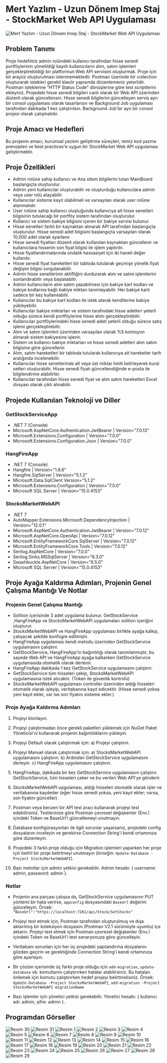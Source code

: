 # Mert Yazlım - Uzun Dönem Imep Staj - StockMarket Web API Uygulaması

![Mert Yazlım - Uzun Dönem Imep Staj - StockMarket Web API Uygulaması](/img/cover-image.png)

## Problem Tanımı

Proje hedefimiz admin rolündeki kullanıcı tarafından hisse senedi portföylerinin yönetildiği kayıtlı kullanıcıların alım, satım işlemleri gerçekleştirebildiği bir platformun Web API servisini oluşturmak. Proje için bir arayüz oluşturulması istenmemektedir. Postman üzerinde bir collection oluşturarak istekleri gerekli klasör yapısında düzenlemeniz yeterlidir. Postman isteklerine “HTTP Status Code” dönüşlerine göre test scriptlerini ekleyiniz. Projedeki hisse senedi bilgileri canlı olarak bir Web API üzerinden düzenli olarak güncellensin. Hisse senedi bilgilerini güncelleyen servis ayrı bir consol uygulaması olarak tasarlansın ve Background Job uygulaması tarafından dakikada 1 kez çalıştırılsın. Background Job'lar ayrı bir consol projesi olarak çalışmalıdır.

## Proje Amacı ve Hedefleri

Bu projenin amacı, kurumsal yazılım geliştirme süreçleri, temiz kod yazma prensipleri ve best practices'e uygun bir StockMarket Web API uygulaması geliştirmektir.

## Proje Özellikleri

- Admin rolüne sahip kullanıcı ve Ana sitem bilgilerini tutan MainBoard başlangıçta oluşturulur.
- Admin yeni kullanıcılar oluşturabilir ve oluşturduğu kullanıcılara admin veya user rolü atayabilir.
- Kullanıcılar sisteme kayıt olabilmeli ve varsayılan olarak user rolüne atanmalıdır.
- User rolüne sahip kullanıcı oluştuğunda kullanıcıya ait hisse senetleri bilgisinin tutulacağı bir portföy sistem tarafından oluşturulur.
- Kullanıcı ve sistem bakiye bilgisini içeren bir bakiye servisi bulunur.
- Hisse senetleri farklı bir kaynaktan alınarak API tarafından başlangıçta oluşturulur. Hisse senedi adet bilgisini başlangıçta varsayılan olarak 10,000 adet olarak ayarlanır.
- Hisse senedi fiyatları düzenli olarak kullanılan kaynaktan güncellenir ve kullanıcılara hissenin son fiyat bilgisi ile işlem yaptırılır.
- Hisse fiyatlandırmalarında ondalık hassasiyet için iki haneli değer kullanılır.
- Hisse senedi fiyat hareketleri bir tabloda tutularak geçmişe yönelik fiyat değişim bilgisi sorgulanabilir.
- Admin hisse senetlerinin aktifliğini durdurarak alım ve satım işlemlerini sonlandırabilir veya başlatabilir.
- Admin kullanıcıların alım satım yapabilmesi için bakiye kart kodları ve bakiye kodlarına bağlı bakiye miktarı tanımlayabilir. Her bakiye kartı sadece bir kez kullanılabilir.
- Kullanıcılar bu bakiye kart kodları ile istek atarak kendilerine bakiye yükleyebilir.
- Kullanıcılar bakiye miktarları ve sistem tarafındaki hisse adetleri yeterli olduğu sürece kendi portföylerine hisse alımı gerçekleştirebilir.
- Kullanıcılar portföylerindeki hisse senedi adeti yeterli olduğu sürece satış işlemi gerçekleştirebilir.
- Alım ve satım işlemleri üzerinden varsayılan olarak %5 komisyon alınarak sistem bakiyesine işlenir.
- Sistem ve kullanıcı bakiye miktarları ve hisse senedi adetleri alım satım bilgisine göre güncellenir.
- Alım, satım hareketleri bir tabloda tutularak kullanıcıya ait hareketler tarih aralığında incelenebilir.
- Kullanıcılar hisse senetlerinde alt veya üst miktar limiti belirleyerek kural setleri oluşturabilir. Hisse senedi fiyatı güncellendiğinde e-posta ile bilgilendirme alabilirler.
- Kullanıcılar tarafından hisse senedi fiyat ve alım satım hareketleri Excel dosyası olarak çıktı alınabilir.

## Projede Kullanılan Teknoloji ve Diller

### GetStockServiceApp

- .NET 7 (Console)
- Microsoft.AspNetCore.Authentication.JwtBearer | Version="7.0.13"
- Microsoft.Extensions.Configuration | Version="7.0.0"
- Microsoft.Extensions.Configuration.Json | Version="7.0.0"

### HangFireApp

- .NET 7 (Console)
- Hangfire | Version="1.8.6"
- Hangfire.SqlServer | Version="5.1.2"
- Microsoft.Data.SqlClient Version="5.1.2"
- Microsoft.Extensions.Configuration | Version="7.0.0"
- Microsoft SQL Server | Version="15.0.4153"

### StocksMarketWebAPI

- .NET 7
- AutoMapper.Extensions.Microsoft.DependencyInjection | Version="12.0.1"
- Microsoft.AspNetCore.Authentication.JwtBearer | Version="7.0.12"
- Microsoft.AspNetCore.OpenApi | Version="7.0.12"
- Microsoft.EntityFrameworkCore.SqlServer | Version="7.0.12"
- Microsoft.EntityFrameworkCore.Tools | Version="7.0.12"
- Serilog.AspNetCore | Version="7.0.0"
- Serilog.Sinks.MSSqlServer | Version="6.3.0"
- Swashbuckle.AspNetCore | Version="6.5.0"
- Microsoft SQL Server | Version="15.0.4153"

## Proje Ayağa Kaldırma Adımları, Projenin Genel Çalışma Mantığı Ve Notlar

### Projenin Genel Çalışma Mantığı

- Solition içerisinde 3 adet uygulama bulunur. GetStockService ,HangFireApp ve StocksMarketWebAPI uygulamaları solition içeriğini oluşturur.
- StocksMarketWebAPI ve HangFireApp uygulaması birlikte ayağa kalkıp, çalışacak şekilde konfügre edilmiştir.
- HangFireApp uygulaması kendi metodu üzerinden GetStockService uygulamasını çalıştırır.
- GetStockService, HangFireApp'in bağımlılığı olarak tanımlanmıştır, bu sayede Web API ve HangFireApp ayağa kalkarken GetStockService uygulamasıda otomatik olarak derlenir.
- HangFireApp dakikada 1 kez GetStockService uygulamasını çalıştırır.
- GetStockService tüm hisseleri çekip, StocksMarketWebAPI uygulamasına istek atıcaktır. (Token ile güvenlik kontrolü)
- StocksMarketWebAPI uygulaması controller üzerinden aldığı hisseleri otomatik olarak işleyip, veritabanına kayıt edicektir. (Hisse senedi yoksa yeni kayıt ekler, var ise son fiyatını sisteme ekler.)

### Proje Ayağa Kaldırma Adımları

1. Projeyi klonlayın.

2. Projeyi çalıştırmadan önce gerekli paketleri yüklemek için NuGet Paket Yöneticisi'ni kullanarak projenin bağımlılıklarını yükleyin.

3. Projeyi Default olarak çalıştırmak için:
   a) Projeyi çalıştırın.

4. Projeyi Manuel olarak çalıştırmak için:
   a) StocksMarketWebAPI uygulamasını çalıştırın.
   b) Ardından GetStockService uygulamasını derleyin.
   c) HangFireApp uygulamasını çalıştırın.

4. HangFireApp, dakikada bir kez GetStockService uygulamasını çalıştırır. GetStockService, tüm hisseleri çeker ve bu verileri Web API'ye gönderir.

5. StocksMarketWebAPI uygulaması, aldığı hisseleri otomatik olarak işler ve veritabanına kaydeder (eğer hisse senedi yoksa, yeni kayıt ekler; varsa, son fiyatını günceller).

6. Postman veya benzeri bir API test aracı kullanarak projeyi test edebilirsiniz. Testlerinize göre Postman çevresel değişkenler (Env.) içindeki Token ve BaseUrl'i güncellemeyi unutmayın.

7. Database konfigürasyonları ile ilgili sorunlar yaşarsanız, projedeki config dosyalarını inceleyin ve gerekirse Connection String'i kendi ortamınıza göre düzenleyin.

8. Projedeki 3 farklı proje olduğu için Migration işlemleri yaparken her proje için belirli bir proje belirtmeyi unutmayın (örneğin: `Update-Database -Project StocksMarketWebAPI`).

9. Bazı metotlar için admin yetkisi gerekebilir. Admin hesabı: { username: admin, password: admin }.

### Notlar

- Projenin ana parçası çalışsa da, GetStockService uygulamasının PUT yöntemi bir hata verirse, `appconfig` dosyasındaki `BaseUrl` değerini güncelleyin. Örnek: `"BaseUrl":"https://localhost:7261/api/Stock/SetStocks"`

- Projeyi test etmek için, Postman tarafından oluşturulmuş ve dışa aktarılmış bir koleksiyon dosyasını (Postman V2.1 sürümüyle uyumlu) içe aktarın. Projeyi test etmek için Postman çevresel değişkenler (Env.) içindeki Token ve BaseUrl'i test senaryonuza göre güncelleyin.

- Veritabanı sorunları için her üç projedeki yapılandırma dosyalarını gözden geçirin ve gerektiğinde Connection String'i kendi ortamınıza göre ayarlayın.

- Bir çözüm içerisinde üç farklı proje olduğu için `add-migration`, `update-database` vb. komutlarını çalıştırırken hatalar alabilirsiniz. Bu hataları önlemek için komutu çalıştırırken hedef projeyi belirtmelisiniz. Örnek: `Update-Database -Project StocksMarketWebAPI`, `add-migration -Project StocksMarketWebAPI migrationName`

- Bazı işlemler için yönetici yetkisi gerekebilir. Yönetici hesabı: { kullanıcı adı: admin, şifre: admin }.

## Programdan Görseller


![Resim 30](/img/30.png)
![Resim 31](/img/cover-image.png)
![Resim 1](/img/1.png)
![Resim 2](/img/2.png)
![Resim 3](/img/3.png)
![Resim 4](/img/4.png)
![Resim 5](/img/5.png)
![Resim 6](/img/6.png)
![Resim 7](/img/7.png)
![Resim 8](/img/8.png)
![Resim 9](/img/9.png)
![Resim 10](/img/10.png)
![Resim 11](/img/11.png)
![Resim 12](/img/12.png)
![Resim 13](/img/13.png)
![Resim 14](/img/14.png)
![Resim 15](/img/15.png)
![Resim 16](/img/16.png)
![Resim 17](/img/17.png)
![Resim 18](/img/18.png)
![Resim 19](/img/19.png)
![Resim 20](/img/20.png)
![Resim 21](/img/21.png)
![Resim 22](/img/22.png)
![Resim 23](/img/23.png)
![Resim 24](/img/24.png)
![Resim 25](/img/25.png)
![Resim 26](/img/26.png)
![Resim 27](/img/27.png)
![Resim 28](/img/28.png)
![Resim 29](/img/29.png)
